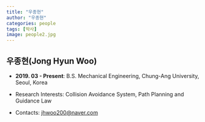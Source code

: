 ```yaml
---
title: "우종현"
author: "우종현"
categories: people
tags: [박사]
image: people2.jpg
---
```


## 우종현(Jong Hyun Woo)

* **2019. 03 - Present**: B.S. Mechanical Engineering, Chung-Ang University, Seoul, Korea

* Research Interests: Collision Avoidance System, Path Planning and Guidance Law

* Contacts:  jhwoo200@naver.com


